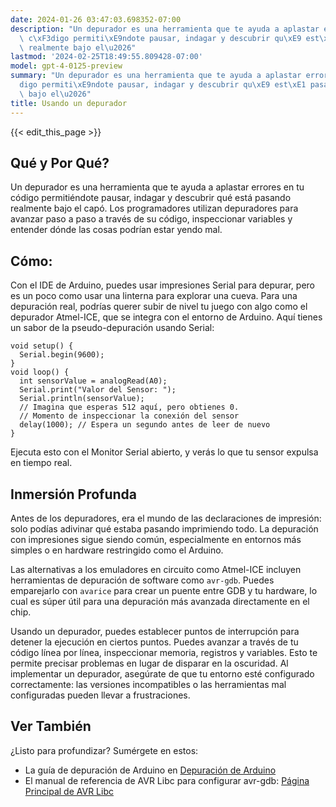 ```yaml
---
date: 2024-01-26 03:47:03.698352-07:00
description: "Un depurador es una herramienta que te ayuda a aplastar errores en tu\
  \ c\xF3digo permiti\xE9ndote pausar, indagar y descubrir qu\xE9 est\xE1 pasando\
  \ realmente bajo el\u2026"
lastmod: '2024-02-25T18:49:55.809428-07:00'
model: gpt-4-0125-preview
summary: "Un depurador es una herramienta que te ayuda a aplastar errores en tu c\xF3\
  digo permiti\xE9ndote pausar, indagar y descubrir qu\xE9 est\xE1 pasando realmente\
  \ bajo el\u2026"
title: Usando un depurador
---
```


{{< edit_this_page >}}

## Qué y Por Qué?

Un depurador es una herramienta que te ayuda a aplastar errores en tu código permitiéndote pausar, indagar y descubrir qué está pasando realmente bajo el capó. Los programadores utilizan depuradores para avanzar paso a paso a través de su código, inspeccionar variables y entender dónde las cosas podrían estar yendo mal.

## Cómo:

Con el IDE de Arduino, puedes usar impresiones Serial para depurar, pero es un poco como usar una linterna para explorar una cueva. Para una depuración real, podrías querer subir de nivel tu juego con algo como el depurador Atmel-ICE, que se integra con el entorno de Arduino. Aquí tienes un sabor de la pseudo-depuración usando Serial:

```Arduino
void setup() {
  Serial.begin(9600);
}
void loop() {
  int sensorValue = analogRead(A0);
  Serial.print("Valor del Sensor: ");
  Serial.println(sensorValue);
  // Imagina que esperas 512 aquí, pero obtienes 0.
  // Momento de inspeccionar la conexión del sensor
  delay(1000); // Espera un segundo antes de leer de nuevo
}
```
Ejecuta esto con el Monitor Serial abierto, y verás lo que tu sensor expulsa en tiempo real.

## Inmersión Profunda

Antes de los depuradores, era el mundo de las declaraciones de impresión: solo podías adivinar qué estaba pasando imprimiendo todo. La depuración con impresiones sigue siendo común, especialmente en entornos más simples o en hardware restringido como el Arduino.

Las alternativas a los emuladores en circuito como Atmel-ICE incluyen herramientas de depuración de software como `avr-gdb`. Puedes emparejarlo con `avarice` para crear un puente entre GDB y tu hardware, lo cual es súper útil para una depuración más avanzada directamente en el chip.

Usando un depurador, puedes establecer puntos de interrupción para detener la ejecución en ciertos puntos. Puedes avanzar a través de tu código línea por línea, inspeccionar memoria, registros y variables. Esto te permite precisar problemas en lugar de disparar en la oscuridad. Al implementar un depurador, asegúrate de que tu entorno esté configurado correctamente: las versiones incompatibles o las herramientas mal configuradas pueden llevar a frustraciones.

## Ver También

¿Listo para profundizar? Sumérgete en estos:
- La guía de depuración de Arduino en [Depuración de Arduino](https://www.arduino.cc/en/Guide/Environment#toc7)
- El manual de referencia de AVR Libc para configurar avr-gdb: [Página Principal de AVR Libc](http://www.nongnu.org/avr-libc/)
